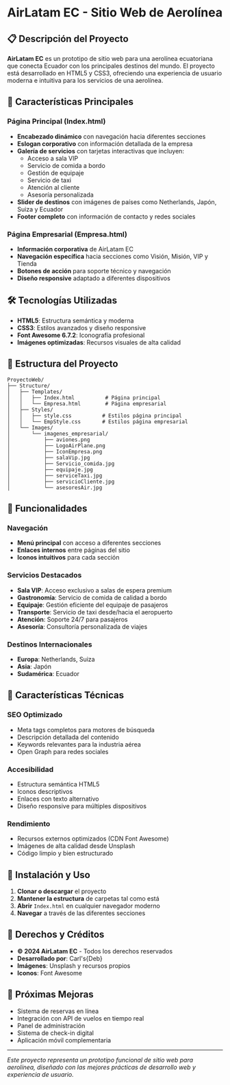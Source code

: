 # AirLatam EC - Sitio Web de Aerolínea

## 📋 Descripción del Proyecto

**AirLatam EC** es un prototipo de sitio web para una aerolínea ecuatoriana que conecta Ecuador con los principales destinos del mundo. El proyecto está desarrollado en HTML5 y CSS3, ofreciendo una experiencia de usuario moderna e intuitiva para los servicios de una aerolínea.

## 🌟 Características Principales

### Página Principal (Index.html)

- **Encabezado dinámico** con navegación hacia diferentes secciones
- **Eslogan corporativo** con información detallada de la empresa
- **Galería de servicios** con tarjetas interactivas que incluyen:
  - Acceso a sala VIP
  - Servicio de comida a bordo
  - Gestión de equipaje
  - Servicio de taxi
  - Atención al cliente
  - Asesoría personalizada
- **Slider de destinos** con imágenes de países como Netherlands, Japón, Suiza y Ecuador
- **Footer completo** con información de contacto y redes sociales

### Página Empresarial (Empresa.html)

- **Información corporativa** de AirLatam EC
- **Navegación específica** hacia secciones como Visión, Misión, VIP y Tienda
- **Botones de acción** para soporte técnico y navegación
- **Diseño responsive** adaptado a diferentes dispositivos

## 🛠️ Tecnologías Utilizadas

- **HTML5**: Estructura semántica y moderna
- **CSS3**: Estilos avanzados y diseño responsive
- **Font Awesome 6.7.2**: Iconografía profesional
- **Imágenes optimizadas**: Recursos visuales de alta calidad

## 📁 Estructura del Proyecto

```
ProyectoWeb/
├── Structure/
│   ├── Templates/
│   │   ├── Index.html          # Página principal
│   │   └── Empresa.html        # Página empresarial
│   ├── Styles/
│   │   ├── style.css          # Estilos página principal
│   │   └── EmpStyle.css       # Estilos página empresarial
│   └── Images/
│       └── imagenes_empresarial/
│           ├── aviones.png
│           ├── LogoAirPlane.png
│           ├── IconEmpresa.png
│           ├── salaVip.jpg
│           ├── Servicio_comida.jpg
│           ├── equipaje.jpg
│           ├── serviceTaxi.jpg
│           ├── servicioCliente.jpg
│           └── asesoresAir.jpg
```

## 🎯 Funcionalidades

### Navegación

- **Menú principal** con acceso a diferentes secciones
- **Enlaces internos** entre páginas del sitio
- **Iconos intuitivos** para cada sección

### Servicios Destacados

- **Sala VIP**: Acceso exclusivo a salas de espera premium
- **Gastronomía**: Servicio de comida de calidad a bordo
- **Equipaje**: Gestión eficiente del equipaje de pasajeros
- **Transporte**: Servicio de taxi desde/hacia el aeropuerto
- **Atención**: Soporte 24/7 para pasajeros
- **Asesoría**: Consultoría personalizada de viajes

### Destinos Internacionales

- **Europa**: Netherlands, Suiza
- **Asia**: Japón
- **Sudamérica**: Ecuador

## 📱 Características Técnicas

### SEO Optimizado

- Meta tags completos para motores de búsqueda
- Descripción detallada del contenido
- Keywords relevantes para la industria aérea
- Open Graph para redes sociales

### Accesibilidad

- Estructura semántica HTML5
- Iconos descriptivos
- Enlaces con texto alternativo
- Diseño responsive para múltiples dispositivos

### Rendimiento

- Recursos externos optimizados (CDN Font Awesome)
- Imágenes de alta calidad desde Unsplash
- Código limpio y bien estructurado

## 🚀 Instalación y Uso

1. **Clonar o descargar** el proyecto
2. **Mantener la estructura** de carpetas tal como está
3. **Abrir** `Index.html` en cualquier navegador moderno
4. **Navegar** a través de las diferentes secciones

## 📄 Derechos y Créditos

- **© 2024 AirLatam EC** - Todos los derechos reservados
- **Desarrollado por**: Carl's{Deb}
- **Imágenes**: Unsplash y recursos propios
- **Iconos**: Font Awesome

## 🔮 Próximas Mejoras

- Sistema de reservas en línea
- Integración con API de vuelos en tiempo real
- Panel de administración
- Sistema de check-in digital
- Aplicación móvil complementaria

---

_Este proyecto representa un prototipo funcional de sitio web para aerolínea, diseñado con las mejores prácticas de desarrollo web y experiencia de usuario._
